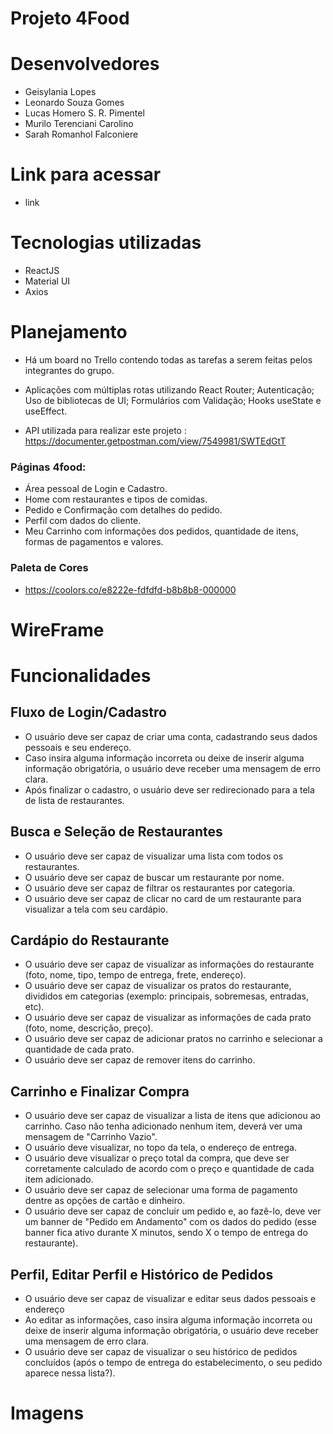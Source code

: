 # Projeto 4Food 
# Desenvolvedores

- Geisylania Lopes
- Leonardo Souza Gomes
- Lucas Homero S. R. Pimentel
- Murilo Terenciani Carolino
- Sarah Romanhol Falconiere

# Link para acessar

- link

# Tecnologias utilizadas

- ReactJS
- Material UI
- Axios

# Planejamento

- Há um board no Trello contendo todas as tarefas a serem feitas pelos integrantes do grupo.
- Aplicações com múltiplas rotas utilizando React Router; Autenticação; Uso de bibliotecas de UI; Formulários com Validação; Hooks useState e useEffect.

- API utilizada para realizar este projeto : https://documenter.getpostman.com/view/7549981/SWTEdGtT
 
### Páginas 4food:
 - Área pessoal de Login e Cadastro.
 - Home com restaurantes e tipos de comidas.
 - Pedido e Confirmação com detalhes do pedido. 
 - Perfil com dados do cliente.
 - Meu Carrinho com informações dos pedidos, quantidade de itens, formas de pagamentos e valores.
 
### Paleta de Cores
- https://coolors.co/e8222e-fdfdfd-b8b8b8-000000

# WireFrame

# Funcionalidades

## Fluxo de Login/Cadastro
- O usuário deve ser capaz de criar uma conta, cadastrando seus dados pessoais e seu endereço.
- Caso insira alguma informação incorreta ou deixe de inserir alguma informação obrigatória, o usuário deve receber uma mensagem de erro clara.
- Após finalizar o cadastro, o usuário deve ser redirecionado para a tela de lista de restaurantes.

## Busca e Seleção de Restaurantes
- O usuário deve ser capaz de visualizar uma lista com todos os restaurantes.
- O usuário deve ser capaz de buscar um restaurante por nome.
- O usuário deve ser capaz de filtrar os restaurantes por categoria.
- O usuário deve ser capaz de clicar no card de um restaurante para visualizar a tela com seu cardápio.

## Cardápio do Restaurante
- O usuário deve ser capaz de visualizar as informações do restaurante (foto, nome, tipo, tempo de entrega, frete, endereço).
- O usuário deve ser capaz de visualizar os pratos do restaurante, divididos em categorias (exemplo: principais, sobremesas, entradas, etc).
- O usuário deve ser capaz de visualizar as informações de cada prato (foto, nome, descrição, preço).
- O usuário deve ser capaz de adicionar pratos no carrinho e selecionar a quantidade de cada prato.
- O usuário deve ser capaz de remover itens do carrinho.

## Carrinho e Finalizar Compra
- O usuário deve ser capaz de visualizar a lista de itens que adicionou ao carrinho. Caso não tenha adicionado nenhum item, deverá ver uma mensagem de "Carrinho Vazio".
- O usuário deve visualizar, no topo da tela, o endereço de entrega.
- O usuário deve visualizar o preço total da compra, que deve ser corretamente calculado de acordo com o preço e quantidade de cada item adicionado.
- O usuário deve ser capaz de selecionar uma forma de pagamento dentre as opções de cartão e dinheiro.
- O usuário deve ser capaz de concluir um pedido e, ao fazê-lo, deve ver um banner de "Pedido em Andamento" com os dados do pedido (esse banner fica ativo durante X minutos, sendo X o tempo de entrega do restaurante).

## Perfil, Editar Perfil e Histórico de Pedidos
- O usuário deve ser capaz de visualizar e editar seus dados pessoais e endereço
- Ao editar as informações, caso insira alguma informação incorreta ou deixe de inserir alguma informação obrigatória, o usuário deve receber uma mensagem de erro clara.
- O usuário deve ser capaz de visualizar o seu histórico de pedidos concluídos (após o tempo de entrega do estabelecimento, o seu pedido aparece nessa lista?).

# Imagens

